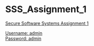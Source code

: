 # SSS_Assignment_1
<u>

Secure Software Systems 
Assignment 1

  
  
  
Username: admin
<br>
Password: admin
